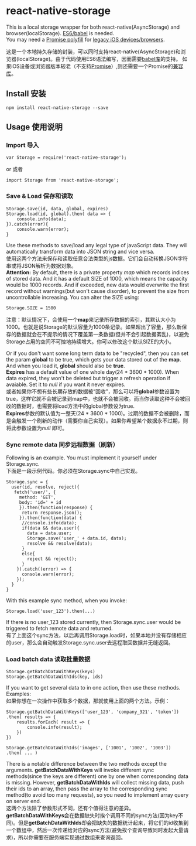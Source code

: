 # react-native-storage
This is a local storage wrapper for both react-native(AsyncStorage) and browser(localStorage). [ES6/babel](https://babeljs.io/) is needed.    
You may need a [Promise polyfill](https://github.com/jakearchibald/es6-promise) for [legacy iOS devices/browsers](http://caniuse.com/#search=promise).

这是一个本地持久存储的封装，可以同时支持react-native(AsyncStorage)和浏览器(localStorage)。由于代码使用ES6语法编写，因而需要[babel库](https://babeljs.io/)的支持。
如果iOS设备或浏览器版本较老（不支持[Promise](http://caniuse.com/#search=promise)）,则还需要一个Promise的[兼容库](https://github.com/jakearchibald/es6-promise)。

## Install 安装
	npm install react-native-storage --save
	

## Usage 使用说明
### Import 导入
	var Storage = require('react-native-storage');

or 或者

	import Storage from 'react-native-storage';

### Save & Load 保存和读取
	Storage.save(id, data, global, expires)
	Storage.load(id, global).then( data => {
		console.info(data);
	}).catch(error){
		console.warn(error);
	}
Use these methods to save/load any legal type of javaScript data. They will automatically transform data into JSON string and vice versa.    
使用这两个方法来保存和读取任意合法类型的js数据。它们会自动转换JSON字符串或将JSON解析为数据对象。    
**Attention:** By default, there is a private property *map* which records indices of stored data. And it has a default SIZE of 1000, which means the capacity would be 1000 records. And if exceeded, new data would overwrite the first record without warnings(but won't cause disorder), to prevent the size from uncontrollable increasing. You can alter the SIZE using:    
  
	Storage.SIZE = 1500
	
注意：默认情况下，会使用一个**map**来记录所存数据的索引，其默认大小为1000。也就是说Storage的默认容量为1000条记录。如果超出了容量，那么新保存的数据就会在不提示的情况下覆盖第一条数据(但并不会引起数据紊乱)，以避免Storage占用的空间不可控地持续增大。你可以修改这个默认SIZE的大小。

Or if you don't want some long term data to be "recycled", then you can set the param **global** to be true, which gets your data stored out of the **map**. And when you load it, **global** should also be **true**.     
**Expires** has a default value of one whole day(24 * 3600 * 1000). When data expired, they won't be deleted but trigger a refresh operation if avaiable. Set it to *null* if you want it never expires.     
或者如果你不想有些长期存放的数据被“回收”，那么可以将**global**参数设置为true，这样它就不会被记录到map中，也就不会被回收。而当你读取这种不会被回收的数据时，也需要将load方法中的global参数设为true.    
**Expires**参数的默认值为一整天(24 * 3600 * 1000)。过期的数据不会被删除，而是会触发一个刷新的动作（需要你自己实现）。如果你希望某个数据永不过期，则将此参数设置为*null* 即可。


### Sync remote data 同步远程数据（刷新）
Following is an example. You must implement it yourself under Storage.sync.    
下面是一段示例代码。你必须在Storage.sync中自己实现。

	Storage.sync = {
	  user(id, resolve, reject){
       fetch('user/', {
         method: 'GET',
         body: 'id=' + id
         }).then(function(response) {
          return response.json();
         }).then(function(data) {
          //console.info(data);
	      if(data && data.user){
	        data = data.user;
	        Storage.save('user_' + data.id, data);
	        resolve && resolve(data);
	      }
	      else{
	        reject && reject();
	      }
	    }).catch((error) => {
	      console.warn(error);
	    });
	  }
	}

With this example sync method, when you invoke:    

	Storage.load('user_123').then(...)
If there is no user_123 stored currently, then Storage.sync.user would be triggered to fetch remote data and returned.    
有了上面这个sync方法，以后再调用Storage.load时，如果本地并没有存储相应的user，那么会自动触发Storage.sync.user去远程取回数据并无缝返回。


### Load batch data 读取批量数据
	Storage.getBatchDataWithKeys(keys)
	Storage.getBatchDataWithIds(key, ids)
	
If you want to get several data to in one action, then use these methods. Examples:   
如果你想在一次操作中获取多个数据，那就使用上面的两个方法。示例： 

	Storage.getBatchDataWithKeys(['user_123', 'company_321', 'token'])
	.then( results => {
		results.forEach( result => {
			console.info(result);
		})
	})
	
	Storage.getBatchDataWithIds('images', ['1001', '1002', '1003'])
	.then( ... )
	
There is a notable difference between the two methods except the arguments. **getBatchDataWithKeys** will invoke different sync methods(since the keys are different) one by one when corresponding data is missing. However, **getBatchDataWithIds** will collect missing data, push their ids to an array, then pass the array to the corresponding sync method(to avoid too many requests), so you need to implement array query on server end.    
这两个方法除了参数形式不同，还有个值得注意的差异。**getBatchDataWithKeys**会在数据缺失时挨个调用不同的sync方法(因为key不同)。但是**getBatchDataWithIds**却会把缺失的数据统计起来，将它们的id收集到一个数组中，然后一次传递给对应的sync方法(避免挨个查询导致同时发起大量请求)，所以你需要在服务端实现通过数组来查询返回。
